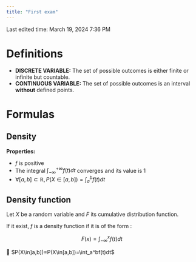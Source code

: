 ```yaml
---
title: "First exam"
---
```

Last edited time: March 19, 2024 7:36 PM

# Definitions

- **DISCRETE VARIABLE:** The set of possible outcomes is either finite or infinite but countable.
- **CONTINUOUS VARIABLE:** The set of possible outcomes is an interval **without** defined points.

# Formulas

## Density

**Properties:**

- $f$ is positive
- The integral $\int_{-\infty}^{+\infty}f(t)dt$ converges and its value is 1
- $\forall [a,b]\subset \mathbb{R}, P(X\in[a,b])=\int_a^b f(t)dt$

## Density function

Let $X$ be a random variable and $F$ its cumulative distribution function.

If it exist, $f$ is a density function if it is of the form :

$$
F(x)=\int_{-\infty}^x f(t)dt
$$

<aside>
🧠 $P(X\in]a,b])=P(X\in[a,b])=\int_a^bf(t)dt$

</aside>
